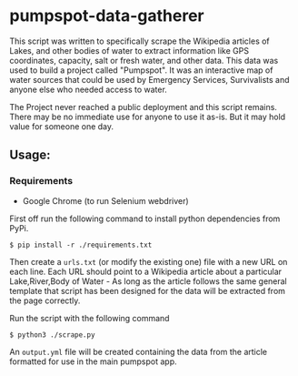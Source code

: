 # pumpspot-data-gatherer
This script was written to specifically scrape the Wikipedia articles of Lakes, and other bodies of water
to extract information like GPS coordinates, capacity, salt or fresh water, and other data. This data was
used to build a project called "Pumpspot". It was an interactive map of water sources that could be used
by Emergency Services, Survivalists and anyone else who needed access to water.

The Project never reached a public deployment and this script remains. There may be no immediate use for
anyone to use it as-is. But it may hold value for someone one day.


## Usage:

### Requirements

- Google Chrome (to run Selenium webdriver)

First off run the following command to install python dependencies from PyPi.

```shell
$ pip install -r ./requirements.txt
```

Then create a `urls.txt` (or modify the existing one) file with a
new URL on each line. Each URL should point to a Wikipedia article
about a particular Lake,River,Body of Water - As long as the
article follows the same general template that script has been
designed for the data will be extracted from the page correctly.

Run the script with the following command

```shell
$ python3 ./scrape.py
```

An `output.yml` file will be created containing the data from the article
formatted for use in the main pumpspot app.
